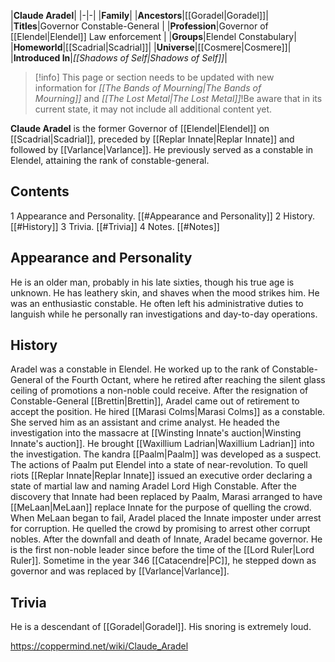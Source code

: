 |**Claude Aradel**|
|-|-|
|**Family**|
|**Ancestors**|[[Goradel\|Goradel]]|
|**Titles**|Governor Constable-General |
|**Profession**|Governor of [[Elendel\|Elendel]] Law enforcement |
|**Groups**|Elendel Constabulary|
|**Homeworld**|[[Scadrial\|Scadrial]]|
|**Universe**|[[Cosmere\|Cosmere]]|
|**Introduced In**|*[[Shadows of Self\|Shadows of Self]]*|

> [!info] This page or section needs to be updated with new information for *[[The Bands of Mourning\|The Bands of Mourning]]* and *[[The Lost Metal\|The Lost Metal]]*!Be aware that in its current state, it may not include all additional content yet.

**Claude Aradel** is the former Governor of [[Elendel\|Elendel]] on [[Scadrial\|Scadrial]], preceded by [[Replar Innate\|Replar Innate]] and followed by [[Varlance\|Varlance]]. He previously served as a constable in Elendel, attaining the rank of constable-general.

## Contents

1 Appearance and Personality. [[#Appearance and Personality]] 
2 History. [[#History]] 
3 Trivia. [[#Trivia]] 
4 Notes. [[#Notes]] 


## Appearance and Personality
He is an older man, probably in his late sixties, though his true age is unknown. He has leathery skin, and shaves when the mood strikes him. He was an enthusiastic constable. He often left his administrative duties to languish while he personally ran investigations and day-to-day operations.

## History
Aradel was a constable in Elendel. He worked up to the rank of Constable-General of the Fourth Octant, where he retired after reaching the silent glass ceiling of promotions a non-noble could receive. After the resignation of Constable-General [[Brettin\|Brettin]], Aradel came out of retirement to accept the position. He hired [[Marasi Colms\|Marasi Colms]] as a constable. She served him as an assistant and crime analyst.
He headed the investigation into the massacre at [[Winsting Innate's auction\|Winsting Innate's auction]]. He brought [[Waxillium Ladrian\|Waxillium Ladrian]] into the investigation. The kandra [[Paalm\|Paalm]] was developed as a suspect. The actions of Paalm put Elendel into a state of near-revolution. To quell riots [[Replar Innate\|Replar Innate]] issued an executive order declaring a state of martial law and naming Aradel Lord High Constable. After the discovery that Innate had been replaced by Paalm, Marasi arranged to have [[MeLaan\|MeLaan]] replace Innate for the purpose of quelling the crowd. When MeLaan began to fail, Aradel placed the Innate imposter under arrest for corruption. He quelled the crowd by promising to arrest other corrupt nobles.
After the downfall and death of Innate, Aradel became governor. He is the first non-noble leader since before the time of the [[Lord Ruler\|Lord Ruler]].
Sometime in the year 346 [[Catacendre\|PC]], he stepped down as governor and was replaced by [[Varlance\|Varlance]].

## Trivia
He is a descendant of [[Goradel\|Goradel]].
His snoring is extremely loud.


https://coppermind.net/wiki/Claude_Aradel
